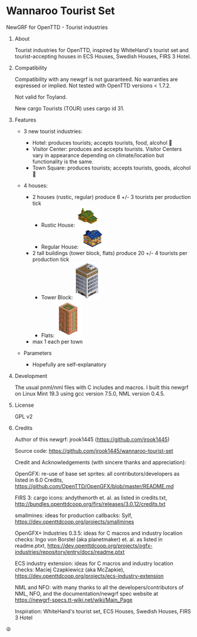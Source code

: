 # Wannaroo Tourist Set

NewGRF for OpenTTD - Tourist industries

1. About

    Tourist industries for OpenTTD, inspired by WhiteHand's tourist set and tourist-accepting houses in ECS Houses, Swedish Houses, FIRS 3 Hotel.

1. Compatibility

    Compatibility with any newgrf is not guaranteed. No warranties are expressed or implied. Not tested with OpenTTD versions < 1.7.2.

    Not valid for Toyland.

    New cargo Tourists (TOUR) uses cargo id 31.

1. Features

    * 3 new tourist industries:
        * Hotel: produces tourists; accepts tourists, food, alcohol :wine_glass:
        * Visitor Center: produces and accepts tourists. Visitor Centers vary in appearance depending on climate/location but functionality is the same.
        * Town Square: produces tourists; accepts tourists, goods, alcohol :beers:

    * 4 houses:
        * 2 houses (rustic, regular) produce 8 +/- 3 tourists per production tick
            * Rustic House: ![Rustic House](src/gfx/rustic_house.png)
            * Regular House: ![Regular House](src/gfx/regular_house.png)
        * 2 tall buildings (tower block, flats) produce 20 +/- 4 tourists per production tick
            * Tower Block: ![Tower Block](src/gfx/tower_block.png)
            * Flats: ![Flats](src/gfx/flats.png)
        * max 1 each per town

    * Parameters
        * Hopefully are self-explanatory

1. Development

    The usual pnml/nml files with C includes and macros. I built this newgrf on Linux Mint 19.3 using gcc version 7.5.0, NML version 0.4.5.

1. License

    GPL v2

1. Credits

    Author of this newgrf: jrook1445 (https://github.com/jrook1445)

    Source code: https://github.com/jrook1445/wannaroo-tourist-set

    Credit and Acknowledgements (with sincere thanks and appreciation):

    OpenGFX: re-use of base set sprites: all contributors/developers as listed in 6.0 Credits, https://github.com/OpenTTD/OpenGFX/blob/master/README.md

    FIRS 3: cargo icons: andythenorth et. al. as listed in credits.txt, http://bundles.openttdcoop.org/firs/releases/3.0.12/credits.txt

    smallmines: ideas for production callbacks: Sylf, https://dev.openttdcoop.org/projects/smallmines

    OpenGFX+ Industries 0.3.5: ideas for C macros and industry location checks: Ingo von Borstel (aka planetmaker) et. al. as listed in readme.ptxt, https://dev.openttdcoop.org/projects/ogfx-industries/repository/entry/docs/readme.ptxt

    ECS industry extension: ideas for C macros and industry location checks: Maciej Czapkiewicz (aka McZapkie), https://dev.openttdcoop.org/projects/ecs-industry-extension

    NML and NFO: with many thanks to all the developers/contributors of NML, NFO, and the documentation/newgrf spec website at https://newgrf-specs.tt-wiki.net/wiki/Main_Page

    Inspiration: WhiteHand's tourist set, ECS Houses, Swedish Houses, FIRS 3 Hotel

:peace_symbol:

